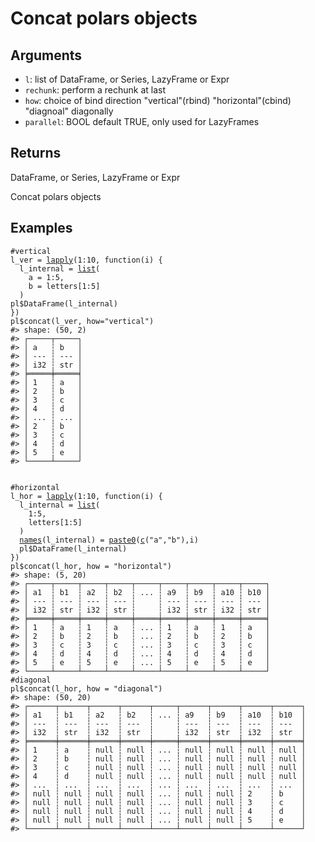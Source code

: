 # Concat polars objects

## Arguments

- `l`: list of DataFrame, or Series, LazyFrame or Expr
- `rechunk`: perform a rechunk at last
- `how`: choice of bind direction "vertical"(rbind) "horizontal"(cbind) "diagnoal" diagonally
- `parallel`: BOOL default TRUE, only used for LazyFrames

## Returns

DataFrame, or Series, LazyFrame or Expr

Concat polars objects

## Examples

<pre class='r-example'><code><span class='r-in'><span><span class='co'>#vertical</span></span></span>
<span class='r-in'><span><span class='va'>l_ver</span> <span class='op'>=</span> <span class='fu'><a href='https://rdrr.io/r/base/lapply.html'>lapply</a></span><span class='op'>(</span><span class='fl'>1</span><span class='op'>:</span><span class='fl'>10</span>, <span class='kw'>function</span><span class='op'>(</span><span class='va'>i</span><span class='op'>)</span> <span class='op'>{</span></span></span>
<span class='r-in'><span>  <span class='va'>l_internal</span> <span class='op'>=</span> <span class='fu'><a href='https://rdrr.io/r/base/list.html'>list</a></span><span class='op'>(</span></span></span>
<span class='r-in'><span>    a <span class='op'>=</span> <span class='fl'>1</span><span class='op'>:</span><span class='fl'>5</span>,</span></span>
<span class='r-in'><span>    b <span class='op'>=</span> <span class='va'>letters</span><span class='op'>[</span><span class='fl'>1</span><span class='op'>:</span><span class='fl'>5</span><span class='op'>]</span></span></span>
<span class='r-in'><span>  <span class='op'>)</span></span></span>
<span class='r-in'><span><span class='va'>pl</span><span class='op'>$</span><span class='fu'>DataFrame</span><span class='op'>(</span><span class='va'>l_internal</span><span class='op'>)</span></span></span>
<span class='r-in'><span><span class='op'>}</span><span class='op'>)</span></span></span>
<span class='r-in'><span><span class='va'>pl</span><span class='op'>$</span><span class='fu'>concat</span><span class='op'>(</span><span class='va'>l_ver</span>, how<span class='op'>=</span><span class='st'>"vertical"</span><span class='op'>)</span></span></span>
<span class='r-out co'><span class='r-pr'>#&gt;</span> shape: (50, 2)</span>
<span class='r-out co'><span class='r-pr'>#&gt;</span> ┌─────┬─────┐</span>
<span class='r-out co'><span class='r-pr'>#&gt;</span> │ a   ┆ b   │</span>
<span class='r-out co'><span class='r-pr'>#&gt;</span> │ --- ┆ --- │</span>
<span class='r-out co'><span class='r-pr'>#&gt;</span> │ i32 ┆ str │</span>
<span class='r-out co'><span class='r-pr'>#&gt;</span> ╞═════╪═════╡</span>
<span class='r-out co'><span class='r-pr'>#&gt;</span> │ 1   ┆ a   │</span>
<span class='r-out co'><span class='r-pr'>#&gt;</span> │ 2   ┆ b   │</span>
<span class='r-out co'><span class='r-pr'>#&gt;</span> │ 3   ┆ c   │</span>
<span class='r-out co'><span class='r-pr'>#&gt;</span> │ 4   ┆ d   │</span>
<span class='r-out co'><span class='r-pr'>#&gt;</span> │ ... ┆ ... │</span>
<span class='r-out co'><span class='r-pr'>#&gt;</span> │ 2   ┆ b   │</span>
<span class='r-out co'><span class='r-pr'>#&gt;</span> │ 3   ┆ c   │</span>
<span class='r-out co'><span class='r-pr'>#&gt;</span> │ 4   ┆ d   │</span>
<span class='r-out co'><span class='r-pr'>#&gt;</span> │ 5   ┆ e   │</span>
<span class='r-out co'><span class='r-pr'>#&gt;</span> └─────┴─────┘</span>
<span class='r-in'><span></span></span>
<span class='r-in'><span></span></span>
<span class='r-in'><span><span class='co'>#horizontal</span></span></span>
<span class='r-in'><span><span class='va'>l_hor</span> <span class='op'>=</span> <span class='fu'><a href='https://rdrr.io/r/base/lapply.html'>lapply</a></span><span class='op'>(</span><span class='fl'>1</span><span class='op'>:</span><span class='fl'>10</span>, <span class='kw'>function</span><span class='op'>(</span><span class='va'>i</span><span class='op'>)</span> <span class='op'>{</span></span></span>
<span class='r-in'><span>  <span class='va'>l_internal</span> <span class='op'>=</span> <span class='fu'><a href='https://rdrr.io/r/base/list.html'>list</a></span><span class='op'>(</span></span></span>
<span class='r-in'><span>    <span class='fl'>1</span><span class='op'>:</span><span class='fl'>5</span>,</span></span>
<span class='r-in'><span>    <span class='va'>letters</span><span class='op'>[</span><span class='fl'>1</span><span class='op'>:</span><span class='fl'>5</span><span class='op'>]</span></span></span>
<span class='r-in'><span>  <span class='op'>)</span></span></span>
<span class='r-in'><span>  <span class='fu'><a href='https://rdrr.io/r/base/names.html'>names</a></span><span class='op'>(</span><span class='va'>l_internal</span><span class='op'>)</span> <span class='op'>=</span> <span class='fu'><a href='https://rdrr.io/r/base/paste.html'>paste0</a></span><span class='op'>(</span><span class='fu'><a href='https://rdrr.io/r/base/c.html'>c</a></span><span class='op'>(</span><span class='st'>"a"</span>,<span class='st'>"b"</span><span class='op'>)</span>,<span class='va'>i</span><span class='op'>)</span></span></span>
<span class='r-in'><span>  <span class='va'>pl</span><span class='op'>$</span><span class='fu'>DataFrame</span><span class='op'>(</span><span class='va'>l_internal</span><span class='op'>)</span></span></span>
<span class='r-in'><span><span class='op'>}</span><span class='op'>)</span></span></span>
<span class='r-in'><span><span class='va'>pl</span><span class='op'>$</span><span class='fu'>concat</span><span class='op'>(</span><span class='va'>l_hor</span>, how <span class='op'>=</span> <span class='st'>"horizontal"</span><span class='op'>)</span></span></span>
<span class='r-out co'><span class='r-pr'>#&gt;</span> shape: (5, 20)</span>
<span class='r-out co'><span class='r-pr'>#&gt;</span> ┌─────┬─────┬─────┬─────┬─────┬─────┬─────┬─────┬─────┐</span>
<span class='r-out co'><span class='r-pr'>#&gt;</span> │ a1  ┆ b1  ┆ a2  ┆ b2  ┆ ... ┆ a9  ┆ b9  ┆ a10 ┆ b10 │</span>
<span class='r-out co'><span class='r-pr'>#&gt;</span> │ --- ┆ --- ┆ --- ┆ --- ┆     ┆ --- ┆ --- ┆ --- ┆ --- │</span>
<span class='r-out co'><span class='r-pr'>#&gt;</span> │ i32 ┆ str ┆ i32 ┆ str ┆     ┆ i32 ┆ str ┆ i32 ┆ str │</span>
<span class='r-out co'><span class='r-pr'>#&gt;</span> ╞═════╪═════╪═════╪═════╪═════╪═════╪═════╪═════╪═════╡</span>
<span class='r-out co'><span class='r-pr'>#&gt;</span> │ 1   ┆ a   ┆ 1   ┆ a   ┆ ... ┆ 1   ┆ a   ┆ 1   ┆ a   │</span>
<span class='r-out co'><span class='r-pr'>#&gt;</span> │ 2   ┆ b   ┆ 2   ┆ b   ┆ ... ┆ 2   ┆ b   ┆ 2   ┆ b   │</span>
<span class='r-out co'><span class='r-pr'>#&gt;</span> │ 3   ┆ c   ┆ 3   ┆ c   ┆ ... ┆ 3   ┆ c   ┆ 3   ┆ c   │</span>
<span class='r-out co'><span class='r-pr'>#&gt;</span> │ 4   ┆ d   ┆ 4   ┆ d   ┆ ... ┆ 4   ┆ d   ┆ 4   ┆ d   │</span>
<span class='r-out co'><span class='r-pr'>#&gt;</span> │ 5   ┆ e   ┆ 5   ┆ e   ┆ ... ┆ 5   ┆ e   ┆ 5   ┆ e   │</span>
<span class='r-out co'><span class='r-pr'>#&gt;</span> └─────┴─────┴─────┴─────┴─────┴─────┴─────┴─────┴─────┘</span>
<span class='r-in'><span><span class='co'>#diagonal</span></span></span>
<span class='r-in'><span><span class='va'>pl</span><span class='op'>$</span><span class='fu'>concat</span><span class='op'>(</span><span class='va'>l_hor</span>, how <span class='op'>=</span> <span class='st'>"diagonal"</span><span class='op'>)</span></span></span>
<span class='r-out co'><span class='r-pr'>#&gt;</span> shape: (50, 20)</span>
<span class='r-out co'><span class='r-pr'>#&gt;</span> ┌──────┬──────┬──────┬──────┬─────┬──────┬──────┬──────┬──────┐</span>
<span class='r-out co'><span class='r-pr'>#&gt;</span> │ a1   ┆ b1   ┆ a2   ┆ b2   ┆ ... ┆ a9   ┆ b9   ┆ a10  ┆ b10  │</span>
<span class='r-out co'><span class='r-pr'>#&gt;</span> │ ---  ┆ ---  ┆ ---  ┆ ---  ┆     ┆ ---  ┆ ---  ┆ ---  ┆ ---  │</span>
<span class='r-out co'><span class='r-pr'>#&gt;</span> │ i32  ┆ str  ┆ i32  ┆ str  ┆     ┆ i32  ┆ str  ┆ i32  ┆ str  │</span>
<span class='r-out co'><span class='r-pr'>#&gt;</span> ╞══════╪══════╪══════╪══════╪═════╪══════╪══════╪══════╪══════╡</span>
<span class='r-out co'><span class='r-pr'>#&gt;</span> │ 1    ┆ a    ┆ null ┆ null ┆ ... ┆ null ┆ null ┆ null ┆ null │</span>
<span class='r-out co'><span class='r-pr'>#&gt;</span> │ 2    ┆ b    ┆ null ┆ null ┆ ... ┆ null ┆ null ┆ null ┆ null │</span>
<span class='r-out co'><span class='r-pr'>#&gt;</span> │ 3    ┆ c    ┆ null ┆ null ┆ ... ┆ null ┆ null ┆ null ┆ null │</span>
<span class='r-out co'><span class='r-pr'>#&gt;</span> │ 4    ┆ d    ┆ null ┆ null ┆ ... ┆ null ┆ null ┆ null ┆ null │</span>
<span class='r-out co'><span class='r-pr'>#&gt;</span> │ ...  ┆ ...  ┆ ...  ┆ ...  ┆ ... ┆ ...  ┆ ...  ┆ ...  ┆ ...  │</span>
<span class='r-out co'><span class='r-pr'>#&gt;</span> │ null ┆ null ┆ null ┆ null ┆ ... ┆ null ┆ null ┆ 2    ┆ b    │</span>
<span class='r-out co'><span class='r-pr'>#&gt;</span> │ null ┆ null ┆ null ┆ null ┆ ... ┆ null ┆ null ┆ 3    ┆ c    │</span>
<span class='r-out co'><span class='r-pr'>#&gt;</span> │ null ┆ null ┆ null ┆ null ┆ ... ┆ null ┆ null ┆ 4    ┆ d    │</span>
<span class='r-out co'><span class='r-pr'>#&gt;</span> │ null ┆ null ┆ null ┆ null ┆ ... ┆ null ┆ null ┆ 5    ┆ e    │</span>
<span class='r-out co'><span class='r-pr'>#&gt;</span> └──────┴──────┴──────┴──────┴─────┴──────┴──────┴──────┴──────┘</span>
 </code></pre>